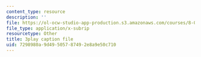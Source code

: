 ```yaml
---
content_type: resource
description: ''
file: https://ol-ocw-studio-app-production.s3.amazonaws.com/courses/8-03sc-physics-iii-vibrations-and-waves-fall-2016/7298980a9d49505787492e8a9e50c710_9Dwl2FbEc5E.vtt
file_type: application/x-subrip
resourcetype: Other
title: 3play caption file
uid: 7298980a-9d49-5057-8749-2e8a9e50c710
---
```

